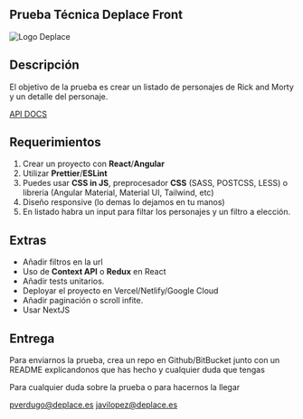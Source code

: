 ## Prueba Técnica Deplace Front

![Logo Deplace][logo]

[logo]: https://www.deplace.es/wp-content/uploads/2017/03/logo-1.png

## Descripción

El objetivo de la prueba es crear un listado de personajes de Rick and Morty y un detalle del personaje.

[API DOCS](https://rickandmortyapi.com/documentation)

## Requerimientos

1. Crear un proyecto con **React**/**Angular**
2. Utilizar **Prettier**/**ESLint**
3. Puedes usar **CSS in JS**, preprocesador **CSS** (SASS, POSTCSS, LESS) o libreria (Angular Material, Material UI, Tailwind, etc)
4. Diseño responsive (lo demas lo dejamos en tu manos)
5. En listado habra un input para filtar los personajes y un filtro a elección.

## Extras

- Añadir filtros en la url
- Uso de **Context API** o **Redux** en React
- Añadir tests unitarios.
- Deployar el proyecto en Vercel/Netlify/Google Cloud
- Añadir paginación o scroll infite.
- Usar NextJS

## Entrega

Para enviarnos la prueba, crea un repo en Github/BitBucket junto con un README explicandonos que has hecho y cualquier duda que tengas

Para cualquier duda sobre la prueba o para hacernos la llegar

pverdugo@deplace.es
javilopez@deplace.es
